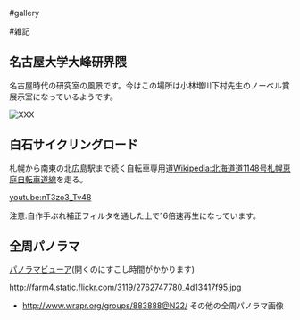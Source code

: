 #gallery

#雑記


## 名古屋大学大峰研界隈

名古屋時代の研究室の風景です。今はこの場所は小林増川下村先生のノーベル賞展示室になっているようです。

![![XXX](ohmine-banner.png)](storage:その他の画像/ohmine.jpg)


## 白石サイクリングロード

札幌から南東の北広島駅まで続く自転車専用道[Wikipedia:北海道道1148号札幌恵庭自転車道線](Wikipedia:北海道道1148号札幌恵庭自転車道線)を走る。

[youtube:nT3zo3_Tv48](youtube:nT3zo3_Tv48)

注意:自作手ぶれ補正フィルタを通した上で16倍速再生になっています。

<!--  -->

## 全周パノラマ

[パノラマビューア](http://theseblog.free.fr/panoviewer/?photo=2762747780)(開くのにすこし時間がかかります)

http://farm4.static.flickr.com/3119/2762747780_4d13417f95.jpg

* http://www.wrapr.org/groups/883888@N22/ その他の全周パノラマ画像


